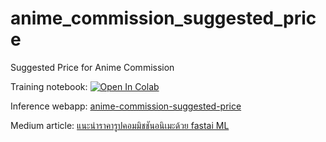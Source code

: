 # anime_commission_suggested_price

Suggested Price for Anime Commission

Training notebook: [![Open In Colab](https://colab.research.google.com/assets/colab-badge.svg)](https://colab.research.google.com/github/pradrattana/anime_commission_suggested_price/blob/main/anime_price_reg.ipynb)

Inference webapp: [anime-commission-suggested-price](https://anime-commission-price.herokuapp.com/)

Medium article: [แนะนำราคารูปคอมมิชชันอนิเมะด้วย fastai ML](https://medium.com/@pradrattana/%E0%B9%81%E0%B8%99%E0%B8%B0%E0%B8%99%E0%B8%B3%E0%B8%A3%E0%B8%B2%E0%B8%84%E0%B8%B2%E0%B8%A3%E0%B8%B9%E0%B8%9B%E0%B8%84%E0%B8%AD%E0%B8%A1%E0%B8%A1%E0%B8%B4%E0%B8%8A%E0%B8%8A%E0%B8%B1%E0%B8%99%E0%B8%AD%E0%B8%99%E0%B8%B4%E0%B9%80%E0%B8%A1%E0%B8%B0%E0%B8%94%E0%B9%89%E0%B8%A7%E0%B8%A2-fastai-ml-975ef50f1004)
